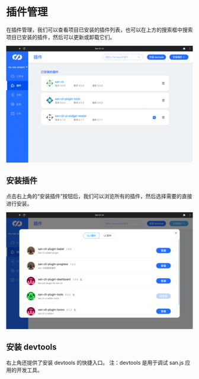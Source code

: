 # 插件管理

在插件管理，我们可以查看项目已安装的插件列表，也可以在上方的搜索框中搜索项目已安装的插件，然后可以更新或卸载它们。

![](./assets/plugins.png)

## 安装插件
点击右上角的“安装插件”按钮后，我们可以浏览所有的插件，然后选择需要的直接进行安装。

![](./assets/install-plugin.png)

## 安装 devtools
右上角还提供了安装 devtools 的快捷入口。
注：devtools 是用于调试 san.js 应用的开发工具。
